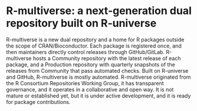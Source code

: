 # R-multiverse: a next-generation dual repository built on R-universe

R-multiverse is a new dual repository and a home for R packages outside the scope of CRAN/Bioconductor.
Each package is registered once, and then maintainers directly control releases through GitHub/GitLab.
R-multiverse hosts a Community repository with the latest release of each package, and a Production repository with quarterly snapshots of the releases from Community that pass automated checks.
Built on R-universe and GitHub, R-multiverse is mostly automated.
R-multiverse originated from the R Consortium Repositories Working Group, it has transparent governance, and it operates in a collaborative and open way.
It is not mature or established yet, but it is under active development, and it is ready for package contributions.
